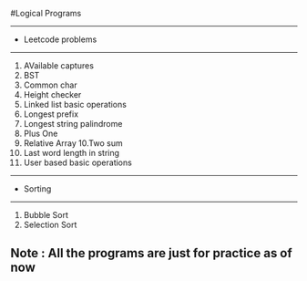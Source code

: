 #Logical Programs

---------------------------
* Leetcode problems
---------------------------
1. AVailable captures
2. BST
3. Common char
4. Height checker
5. Linked list basic operations
6. Longest prefix
7. Longest string palindrome
8. Plus One
9. Relative Array
10.Two sum
11. Last word length in string
12. User based basic operations

---------------------------
*  Sorting
---------------------------
1. Bubble Sort
2. Selection Sort

## Note : All the programs are just for practice as of now